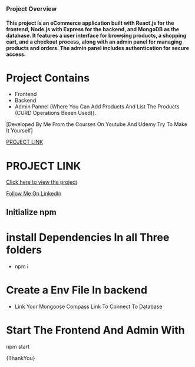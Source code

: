 <h3>Project Overview</h3>
<h4>This project is an eCommerce application built with React.js for the frontend, Node.js with Express for the backend, and MongoDB as the database. It features a user interface for browsing products, a shopping cart, and a checkout process, along with an admin panel for managing products and orders. The admin panel includes authentication for secure access.</h4>



# Project Contains 
+ Frontend
+ Backend
+ Admin Pannel (Where You Can Add Products And List The Products (CURD Operations Beeen Used)).
  
[Developed By Me From the Courses On Youtube And Udemy Try To Make It Yourself]


[PROJECT LINK](https://ecommerce-fash-cha4w8csz-alokbhanawats-projects.vercel.app/)
# PROJECT LINK

[Click here to view the project](https://ecommerce-fash-cha4w8csz-alokbhanawats-projects.vercel.app/)




<a href="in/alok-bhanawat-535760222" target="_blank">Follow Me On LinkedIn</a>


<h2>Initialize npm</h2>

# install Dependencies In all Three folders 
+ npm i

# Create a Env File In backend 
+ Link Your Mongoose Compass Link To Connect To Database

# Start The Frontend And Admin With 
npm start



{ThankYou}
